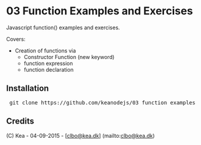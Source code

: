 # 03 Function Examples and Exercises

Javascript function() examples and exercises.   

Covers:   

* Creation of functions via   
  * Constructor Function (new keyword)   
  * function expression   
  * function declaration   

## Installation

<pre> git clone https://github.com/keanodejs/03_function_examples_and_exercises.git </pre>

## Credits

(C) Kea - 04-09-2015 - [clbo@kea.dk]  (mailto:clbo@kea.dk)